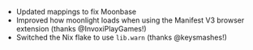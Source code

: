 - Updated mappings to fix Moonbase
- Improved how moonlight loads when using the Manifest V3 browser extension (thanks @InvoxiPlayGames!)
- Switched the Nix flake to use `lib.warn` (thanks @keysmashes!)
